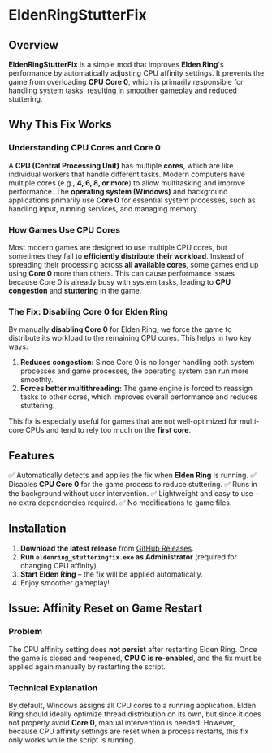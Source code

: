 # EldenRingStutterFix



## Overview
**EldenRingStutterFix** is a simple mod that improves **Elden Ring**'s performance by automatically adjusting CPU affinity settings. It prevents the game from overloading **CPU Core 0**, which is primarily responsible for handling system tasks, resulting in smoother gameplay and reduced stuttering.

## Why This Fix Works
### Understanding CPU Cores and Core 0
A **CPU (Central Processing Unit)** has multiple **cores**, which are like individual workers that handle different tasks. Modern computers have multiple cores (e.g., **4, 6, 8, or more**) to allow multitasking and improve performance. The **operating system (Windows)** and background applications primarily use **Core 0** for essential system processes, such as handling input, running services, and managing memory.

### How Games Use CPU Cores
Most modern games are designed to use multiple CPU cores, but sometimes they fail to **efficiently distribute their workload**. Instead of spreading their processing across **all available cores**, some games end up using **Core 0** more than others. This can cause performance issues because Core 0 is already busy with system tasks, leading to **CPU congestion** and **stuttering** in the game.

### The Fix: Disabling Core 0 for Elden Ring
By manually **disabling Core 0** for Elden Ring, we force the game to distribute its workload to the remaining CPU cores. This helps in two key ways:
1. **Reduces congestion:** Since Core 0 is no longer handling both system processes and game processes, the operating system can run more smoothly.
2. **Forces better multithreading:** The game engine is forced to reassign tasks to other cores, which improves overall performance and reduces stuttering.

This fix is especially useful for games that are not well-optimized for multi-core CPUs and tend to rely too much on the **first core**.

## Features
✅ Automatically detects and applies the fix when **Elden Ring** is running.
✅ Disables **CPU Core 0** for the game process to reduce stuttering.
✅ Runs in the background without user intervention.
✅ Lightweight and easy to use – no extra dependencies required.
✅ No modifications to game files.

## Installation
1. **Download the latest release** from [GitHub Releases](#).
2. **Run `eldenring_stutteringfix.exe` as Administrator** (required for changing CPU affinity).
3. **Start Elden Ring** – the fix will be applied automatically.
4. Enjoy smoother gameplay!

## Issue: Affinity Reset on Game Restart
### **Problem**
The CPU affinity setting does **not persist** after restarting Elden Ring. Once the game is closed and reopened, **CPU 0 is re-enabled**, and the fix must be applied again manually by restarting the script.

### **Technical Explanation**
By default, Windows assigns all CPU cores to a running application. Elden Ring should ideally optimize thread distribution on its own, but since it does not properly avoid **Core 0**, manual intervention is needed. However, because CPU affinity settings are reset when a process restarts, this fix only works while the script is running.

